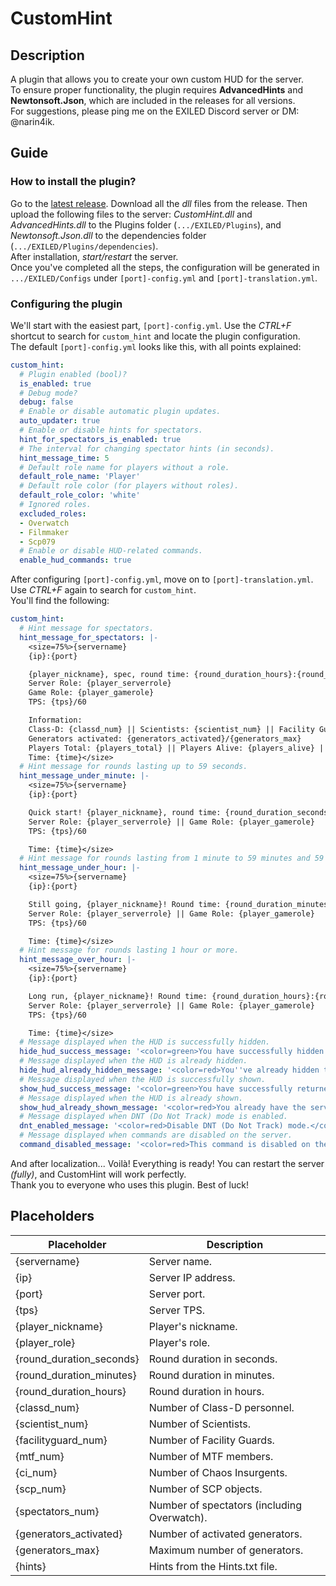 # CustomHint

## Description
A plugin that allows you to create your own custom HUD for the server.  
To ensure proper functionality, the plugin requires **AdvancedHints** and **Newtonsoft.Json**, which are included in the releases for all versions.  
For suggestions, please ping me on the EXILED Discord server or DM: @narin4ik.  

## Guide

### How to install the plugin?
Go to the [latest release](https://github.com/BTF-SCPSL/CustomHint/releases). Download all the *dll* files from the release. Then upload the following files to the server: *CustomHint.dll* and *AdvancedHints.dll* to the Plugins folder (`.../EXILED/Plugins`), and *Newtonsoft.Json.dll* to the dependencies folder (`.../EXILED/Plugins/dependencies`).  
After installation, *start/restart* the server.  
Once you've completed all the steps, the configuration will be generated in `.../EXILED/Configs` under `[port]-config.yml` and `[port]-translation.yml`.

### Configuring the plugin
We'll start with the easiest part, `[port]-config.yml`. Use the *CTRL+F* shortcut to search for `custom_hint` and locate the plugin configuration.  
The default `[port]-config.yml` looks like this, with all points explained:
```yaml
custom_hint:
  # Plugin enabled (bool)?
  is_enabled: true
  # Debug mode?
  debug: false
  # Enable or disable automatic plugin updates.
  auto_updater: true
  # Enable or disable hints for spectators.
  hint_for_spectators_is_enabled: true
  # The interval for changing spectator hints (in seconds).
  hint_message_time: 5
  # Default role name for players without a role.
  default_role_name: 'Player'
  # Default role color (for players without roles).
  default_role_color: 'white'
  # Ignored roles.
  excluded_roles:
  - Overwatch
  - Filmmaker
  - Scp079
  # Enable or disable HUD-related commands.
  enable_hud_commands: true
```
After configuring `[port]-config.yml`, move on to `[port]-translation.yml`. Use *CTRL+F* again to search for `custom_hint`.  
You'll find the following:
```yaml
custom_hint:
  # Hint message for spectators.
  hint_message_for_spectators: |-
    <size=75%>{servername}
    {ip}:{port}

    {player_nickname}, spec, round time: {round_duration_hours}:{round_duration_minutes}:{round_duration_seconds}.
    Server Role: {player_serverrole}
    Game Role: {player_gamerole}
    TPS: {tps}/60

    Information:
    Class-D: {classd_num} || Scientists: {scientist_num} || Facility Guards: {facilityguard_num} || MTF: {mtf_num}
    Generators activated: {generators_activated}/{generators_max}
    Players Total: {players_total} || Players Alive: {players_alive} || SCPs Alive: {scp_alive}
    Time: {time}</size>
  # Hint message for rounds lasting up to 59 seconds.
  hint_message_under_minute: |-
    <size=75%>{servername}
    {ip}:{port}

    Quick start! {player_nickname}, round time: {round_duration_seconds}s.
    Server Role: {player_serverrole} || Game Role: {player_gamerole}
    TPS: {tps}/60

    Time: {time}</size>
  # Hint message for rounds lasting from 1 minute to 59 minutes and 59 seconds.
  hint_message_under_hour: |-
    <size=75%>{servername}
    {ip}:{port}

    Still going, {player_nickname}! Round time: {round_duration_minutes}:{round_duration_seconds}.
    Server Role: {player_serverrole} || Game Role: {player_gamerole}
    TPS: {tps}/60

    Time: {time}</size>
  # Hint message for rounds lasting 1 hour or more.
  hint_message_over_hour: |-
    <size=75%>{servername}
    {ip}:{port}

    Long run, {player_nickname}! Round time: {round_duration_hours}:{round_duration_minutes}:{round_duration_seconds}.
    Server Role: {player_serverrole} || Game Role: {player_gamerole}
    TPS: {tps}/60

    Time: {time}</size>
  # Message displayed when the HUD is successfully hidden.
  hide_hud_success_message: '<color=green>You have successfully hidden the server HUD! To get the HUD back, use .showhud</color>'
  # Message displayed when the HUD is already hidden.
  hide_hud_already_hidden_message: '<color=red>You''ve already hidden the HUD server.</color>'
  # Message displayed when the HUD is successfully shown.
  show_hud_success_message: '<color=green>You have successfully returned the server HUD! To hide again, use .hidehud</color>'
  # Message displayed when the HUD is already shown.
  show_hud_already_shown_message: '<color=red>You already have the server HUD displayed.</color>'
  # Message displayed when DNT (Do Not Track) mode is enabled.
  dnt_enabled_message: '<color=red>Disable DNT (Do Not Track) mode.</color>'
  # Message displayed when commands are disabled on the server.
  command_disabled_message: '<color=red>This command is disabled on the server.</color>'
```
And after localization... Voilà! Everything is ready! You can restart the server *(fully)*, and CustomHint will work perfectly.  
Thank you to everyone who uses this plugin. Best of luck!  

## Placeholders
| Placeholder            | Description                           |
| ---------------------- | ------------------------------------- |
| {servername}           | Server name.                         |
| {ip}                   | Server IP address.                   |
| {port}                 | Server port.                         |
| {tps}                  | Server TPS.                          |
| {player_nickname}      | Player's nickname.                   |
| {player_role}          | Player's role.                       |
| {round_duration_seconds}| Round duration in seconds.           |
| {round_duration_minutes}| Round duration in minutes.           |
| {round_duration_hours} | Round duration in hours.             |
| {classd_num}           | Number of Class-D personnel.         |
| {scientist_num}        | Number of Scientists.                |
| {facilityguard_num}    | Number of Facility Guards.           |
| {mtf_num}              | Number of MTF members.               |
| {ci_num}               | Number of Chaos Insurgents.          |
| {scp_num}              | Number of SCP objects.               |
| {spectators_num}       | Number of spectators (including Overwatch). |
| {generators_activated} | Number of activated generators.       |
| {generators_max}       | Maximum number of generators.         |
| {hints}                | Hints from the Hints.txt file.        |
